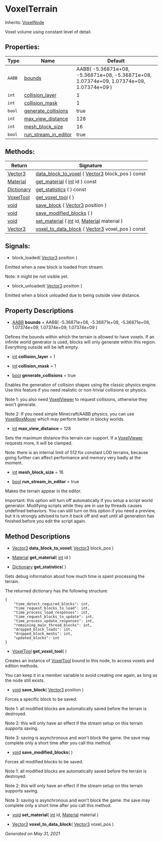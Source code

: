 # VoxelTerrain

Inherits: [VoxelNode](VoxelNode.md)


Voxel volume using constant level of detail.

## Properties: 


Type    | Name                                             | Default                                                                                 
------- | ------------------------------------------------ | ----------------------------------------------------------------------------------------
`AABB`  | [bounds](#i_bounds)                              | AABB( -5.36871e+08, -5.36871e+08, -5.36871e+08, 1.07374e+09, 1.07374e+09, 1.07374e+09 ) 
`int`   | [collision_layer](#i_collision_layer)            | 1                                                                                       
`int`   | [collision_mask](#i_collision_mask)              | 1                                                                                       
`bool`  | [generate_collisions](#i_generate_collisions)    | true                                                                                    
`int`   | [max_view_distance](#i_max_view_distance)        | 128                                                                                     
`int`   | [mesh_block_size](#i_mesh_block_size)            | 16                                                                                      
`bool`  | [run_stream_in_editor](#i_run_stream_in_editor)  | true                                                                                    
<p></p>

## Methods: 


Return                                                                              | Signature                                                                                                                                                                                             
----------------------------------------------------------------------------------- | ------------------------------------------------------------------------------------------------------------------------------------------------------------------------------------------------------
[Vector3](https://docs.godotengine.org/en/stable/classes/class_vector3.html)        | [data_block_to_voxel](#i_data_block_to_voxel) ( [Vector3](https://docs.godotengine.org/en/stable/classes/class_vector3.html) block_pos ) const                                                        
[Material](https://docs.godotengine.org/en/stable/classes/class_material.html)      | [get_material](#i_get_material) ( [int](https://docs.godotengine.org/en/stable/classes/class_int.html) id ) const                                                                                     
[Dictionary](https://docs.godotengine.org/en/stable/classes/class_dictionary.html)  | [get_statistics](#i_get_statistics) ( ) const                                                                                                                                                         
[VoxelTool](VoxelTool.md)                                                           | [get_voxel_tool](#i_get_voxel_tool) ( )                                                                                                                                                               
[void](#)                                                                           | [save_block](#i_save_block) ( [Vector3](https://docs.godotengine.org/en/stable/classes/class_vector3.html) position )                                                                                 
[void](#)                                                                           | [save_modified_blocks](#i_save_modified_blocks) ( )                                                                                                                                                   
[void](#)                                                                           | [set_material](#i_set_material) ( [int](https://docs.godotengine.org/en/stable/classes/class_int.html) id, [Material](https://docs.godotengine.org/en/stable/classes/class_material.html) material )  
[Vector3](https://docs.godotengine.org/en/stable/classes/class_vector3.html)        | [voxel_to_data_block](#i_voxel_to_data_block) ( [Vector3](https://docs.godotengine.org/en/stable/classes/class_vector3.html) voxel_pos ) const                                                        
<p></p>

## Signals: 

- block_loaded( [Vector3](https://docs.godotengine.org/en/stable/classes/class_vector3.html) position ) 

Emitted when a new block is loaded from stream.

Note: it might be not visible yet.

- block_unloaded( [Vector3](https://docs.godotengine.org/en/stable/classes/class_vector3.html) position ) 

Emitted when a block unloaded due to being outside view distance.

## Property Descriptions

- [AABB](https://docs.godotengine.org/en/stable/classes/class_aabb.html)<span id="i_bounds"></span> **bounds** = AABB( -5.36871e+08, -5.36871e+08, -5.36871e+08, 1.07374e+09, 1.07374e+09, 1.07374e+09 )

Defines the bounds within which the terrain is allowed to have voxels. If an infinite world generator is used, blocks will only generate within this region. Everything outside will be left empty.

- [int](https://docs.godotengine.org/en/stable/classes/class_int.html)<span id="i_collision_layer"></span> **collision_layer** = 1


- [int](https://docs.godotengine.org/en/stable/classes/class_int.html)<span id="i_collision_mask"></span> **collision_mask** = 1


- [bool](https://docs.godotengine.org/en/stable/classes/class_bool.html)<span id="i_generate_collisions"></span> **generate_collisions** = true

Enables the generation of collision shapes using the classic physics engine. Use this feature if you need realistic or non-trivial collisions or physics.

Note 1: you also need [VoxelViewer](VoxelViewer.md) to request collisions, otherwise they won't generate.

Note 2: If you need simple Minecraft/AABB physics, you can use [VoxelBoxMover](VoxelBoxMover.md) which may perform better in blocky worlds.

- [int](https://docs.godotengine.org/en/stable/classes/class_int.html)<span id="i_max_view_distance"></span> **max_view_distance** = 128

Sets the maximum distance this terrain can support. If a [VoxelViewer](VoxelViewer.md) requests more, it will be clamped.

Note: there is an internal limit of 512 for constant LOD terrains, because going further can affect performance and memory very badly at the moment.

- [int](https://docs.godotengine.org/en/stable/classes/class_int.html)<span id="i_mesh_block_size"></span> **mesh_block_size** = 16


- [bool](https://docs.godotengine.org/en/stable/classes/class_bool.html)<span id="i_run_stream_in_editor"></span> **run_stream_in_editor** = true

Makes the terrain appear in the editor.

Important: this option will turn off automatically if you setup a script world generator. Modifying scripts while they are in use by threads causes undefined behaviors. You can still turn on this option if you need a preview, but it is strongly advised to turn it back off and wait until all generation has finished before you edit the script again.

## Method Descriptions

- [Vector3](https://docs.godotengine.org/en/stable/classes/class_vector3.html)<span id="i_data_block_to_voxel"></span> **data_block_to_voxel**( [Vector3](https://docs.godotengine.org/en/stable/classes/class_vector3.html) block_pos ) 


- [Material](https://docs.godotengine.org/en/stable/classes/class_material.html)<span id="i_get_material"></span> **get_material**( [int](https://docs.godotengine.org/en/stable/classes/class_int.html) id ) 


- [Dictionary](https://docs.godotengine.org/en/stable/classes/class_dictionary.html)<span id="i_get_statistics"></span> **get_statistics**( ) 

Gets debug information about how much time is spent processing the terrain.

The returned dictionary has the following structure:

```gdscript
{
	"time_detect_required_blocks": int,
	"time_request_blocks_to_load": int,
	"time_process_load_responses": int,
	"time_request_blocks_to_update": int,
	"time_process_update_responses": int,
	"remaining_main_thread_blocks": int,
	"dropped_block_loads": int,
	"dropped_block_meshs": int,
	"updated_blocks": int
}

```

- [VoxelTool](VoxelTool.md)<span id="i_get_voxel_tool"></span> **get_voxel_tool**( ) 

Creates an instance of [VoxelTool](VoxelTool.md) bound to this node, to access voxels and edition methods.

You can keep it in a member variable to avoid creating one again, as long as the node still exists.

- [void](#)<span id="i_save_block"></span> **save_block**( [Vector3](https://docs.godotengine.org/en/stable/classes/class_vector3.html) position ) 

Forces a specific block to be saved.

Note 1: all modified blocks are automatically saved before the terrain is destroyed.

Note 2: this will only have an effect if the stream setup on this terrain supports saving.

Note 3: saving is asynchronous and won't block the game. the save may complete only a short time after you call this method.

- [void](#)<span id="i_save_modified_blocks"></span> **save_modified_blocks**( ) 

Forces all modified blocks to be saved.

Note 1: all modified blocks are automatically saved before the terrain is destroyed.

Note 2: this will only have an effect if the stream setup on this terrain supports saving.

Note 3: saving is asynchronous and won't block the game. the save may complete only a short time after you call this method.

- [void](#)<span id="i_set_material"></span> **set_material**( [int](https://docs.godotengine.org/en/stable/classes/class_int.html) id, [Material](https://docs.godotengine.org/en/stable/classes/class_material.html) material ) 


- [Vector3](https://docs.godotengine.org/en/stable/classes/class_vector3.html)<span id="i_voxel_to_data_block"></span> **voxel_to_data_block**( [Vector3](https://docs.godotengine.org/en/stable/classes/class_vector3.html) voxel_pos ) 


_Generated on May 31, 2021_
